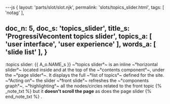 ---js
{
  layout: 'parts/slot/slot.njk',
  permalink: 'slots/topics_slider.html',
  tags: [ 'notag' ],

  doc_n: 5,
  doc_s: 'topics_slider',
  title_s: 'ProgressiVecontent topics slider',
  topics_a: [ 'user interface', 'user experience' ],
  words_a: [ 'slide list' ],
}
---
:topics slider:
{{ A_o.NAME_s }} ~°topics slider°~ is an inline ~°horizontal slider°~ located inside and at the top of the ~°contents component°~, under the ~°page slider°~.
It displays the full ~°list of topics°~ defined for the site.
~°Acting on°~ the slider ~°front slide°~ refreshes the ~°components graph°~, ~°highlighting°~ all the nodes/circles related to the front topic
{% _note_txt  %}
but it __doesn't scroll the page__ as does the page slider
{% end_note_txt %}
.

